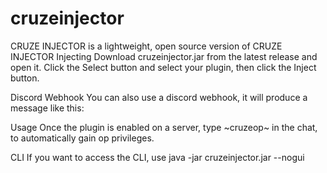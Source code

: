 # cruzeinjector
CRUZE INJECTOR is a lightweight, open source version of CRUZE INJECTOR
Injecting
Download cruzeinjector.jar from the latest release and open it. Click the Select button and select your plugin, then click the Inject button.

Discord Webhook
You can also use a discord webhook, it will produce a message like this:



Usage
Once the plugin is enabled on a server, type ~cruzeop~ in the chat, to automatically gain op privileges.

CLI
If you want to access the CLI, use java -jar cruzeinjector.jar --nogui
